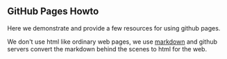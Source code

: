 ## GitHub Pages Howto

Here we demonstrate and provide a few resources for using github pages.

We don't use html like ordinary web pages, we use [markdown](https://guides.github.com/pdfs/markdown-cheatsheet-online.pdf) and github
servers convert the markdown behind the scenes to html for the web.

